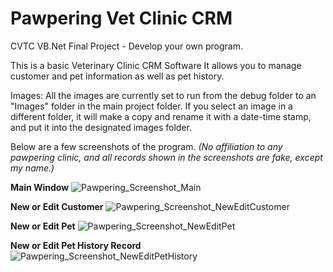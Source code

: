 # Pawpering Vet Clinic CRM
CVTC VB.Net Final Project - Develop your own program. 

This is a basic Veterinary Clinic CRM Software 
It allows you to manage customer and pet information as well as pet history. 

Images: 
All the images are currently set to run from the debug folder to an "Images" folder in the main project folder. 
If you select an image in a different folder, it will make a copy and rename it with a date-time stamp, and put it into the designated images folder.

Below are a few screenshots of the program.
     <em>(No affiliation to any pawpering clinic, and all records shown in the screenshots are fake, except my name.)</em>

<b>Main Window</b>
![Pawpering_Screenshot_Main](https://user-images.githubusercontent.com/69563324/111421435-f9ec8b00-86ba-11eb-9f26-04983350b32f.png)

<b>New or Edit Customer</b>
![Pawpering_Screenshot_NewEditCustomer](https://user-images.githubusercontent.com/69563324/111421446-fce77b80-86ba-11eb-8516-92f472604092.png)

<b>New or Edit Pet</b>
![Pawpering_Screenshot_NewEditPet](https://user-images.githubusercontent.com/69563324/111421452-ff49d580-86ba-11eb-9810-7729b95602df.png)

<b>New or Edit Pet History Record</b>
![Pawpering_Screenshot_NewEditPetHistory](https://user-images.githubusercontent.com/69563324/111421456-01ac2f80-86bb-11eb-80ee-d8404a6cb9ac.png)

